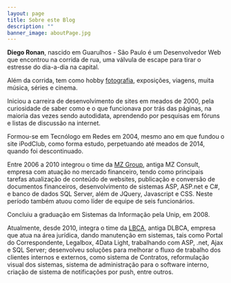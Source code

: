 ```yaml
---
layout: page
title: Sobre este Blog
description: ""
banner_image: aboutPage.jpg
---
```


**Diego Ronan**, nascido em Guarulhos - São Paulo é um Desenvolvedor Web que encontrou na corrida de rua, uma válvula de escape para tirar o estresse do dia-a-dia na capital. 

Além da corrida, tem como hobby [fotografia](http://www.diegoronan.com), exposições, viagens, muita música, séries e cinema.

Iniciou a carreira de desenvolvimento de sites em meados de 2000, pela curiosidade de saber como e o que funcionava por trás das páginas, na maioria das vezes sendo autodidata, aprendendo por pesquisas em fóruns e listas de discussão na internet.

Formou-se em Tecnólogo em Redes em 2004, mesmo ano em que fundou o site iPodClub, como forma estudo, perpetuando até meados de 2014, quando foi descontinuado.

Entre 2006 a 2010 integrou o time da [MZ Group](http://www.mzgroup.com), antiga MZ Consult, empresa com atuação no mercado financeiro, tendo como principais tarefas atualização de conteúdo de websites, publicação e conversão de documentos financeiros, desenvolvimento de sistemas ASP, ASP.net e C#, e banco de dados SQL Server, além de JQuery, Javascript e CSS. Neste período também atuou como líder de equipe de seis funcionários.

Concluiu a graduação em Sistemas da Informação pela Unip, em 2008.

Atualmente, desde 2010, integra o time da [LBCA](https://www.lbcs.com.br), antiga DLBCA, empresa que atua na área jurídica, dando manutenção em sistemas, tais como Portal do Correspondente, Legalbox, 4Data Light, trabalhando com ASP, .net, Ajax e SQL Server; desenvolveu soluções para melhorar o fluxo de trabalho dos clientes internos e externos, como sistema de Contratos, reformulação visual dos sistemas, sistema de administração para o software interno, criação de sistema de notificações por push, entre outros.